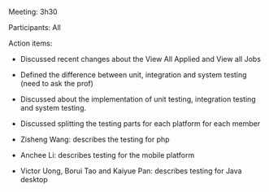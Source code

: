 Meeting: 3h30

Participants: All

Action items:

- Discussed recent changes about the View All Applied and View all Jobs
- Defined the difference between unit, integration and system testing (need to ask the prof)
- Discussed about the implementation of unit testing, integration testing and system testing.
- Discussed splitting the testing parts for each platform for each member

- Zisheng Wang: describes the testing for php
- Anchee Li: describes testing for the mobile platform
- Victor Uong, Borui Tao and Kaiyue Pan: describes testing for Java desktop
